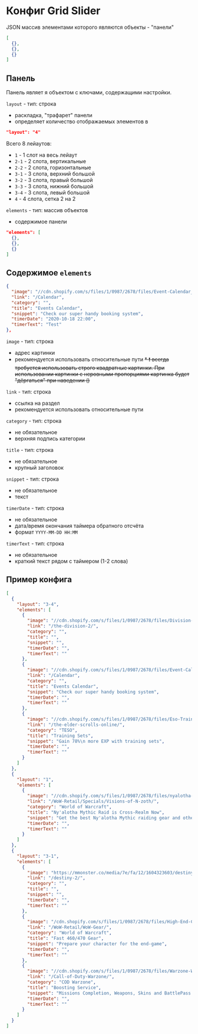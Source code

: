 # Конфиг Grid Slider

JSON массив элементами которого являются объекты - "панели"

```json
[
  {},
  {},
  {}
]
```

## Панель
Панель являет я объектом с ключами, содержащими настройки.

`layout` - тип: строка

* раскладка, "трафарет" панели
* определяет количество отображаемых элементов в

```json
"layout": "4"
```

Всего 8 лейаутов:

* `1` - 1 слот на весь лейаут
* `2-1` - 2 слота, вертикальные
* `2-2` - 2 слота, горизонтальные
* `3-1` - 3 слота, верхний большой
* `3-2` - 3 слота, правый большой
* `3-3` - 3 слота, нижний большой
* `3-4` - 3 слота, левый большой
* `4` - 4 слота, сетка 2 на 2

`elements` - тип: массив объектов

* содержимое панели

```json
"elements": [
  {},
  {},
  {}
]
```

## Содержимое `elements`

```json
{
  "image": "//cdn.shopify.com/s/files/1/0987/2678/files/Event-Calendar_650x650.jpg?v=1587570620",
  "link": "/Calendar",
  "category": "",
  "title": "Events Calendar",
  "snippet": "Check our super handy booking system",
  "timerDate": "2020-10-18 22:00",
  "timerText": "Test"
},
```

`image` - тип: строка

* адрес картинки
* рекомендуется использовать относительные пути
~~* :heavy_exclamation_mark: всегда требуется использовать строго квадратные картинки. При использовании картинки с неровными пропорциями картинка будет "дёргаться" при наведении ()~~

`link` - тип: строка

* ссылка на раздел
* рекомендуется использовать относительные пути

`category` - тип: строка

* не обязательное
* верхняя подпись категории

`title` - тип: строка

* не обязательное
* крупный заголовок

`snippet` - тип: строка

* не обязательное
* текст

`timerDate` - тип: строка

* не обязательное
* дата/время окончания таймера обратного отсчёта
* формат `YYYY-MM-DD HH:MM`

`timerText` - тип: строка

* не обязательное
* краткий текст рядом с таймером (1-2 слова)

## Пример конфига

```json
[
  {
    "layout": "3-4",
    "elements": [
      {
        "image": "//cdn.shopify.com/s/files/1/0987/2678/files/Division-New_650x650.png?v=1587567374",
        "link": "/the-division-2/",
        "category": "",
        "title": "",
        "snippet": "",
        "timerDate": "",
        "timerText": ""
      },
      {
        "image": "//cdn.shopify.com/s/files/1/0987/2678/files/Event-Calendar_650x650.jpg?v=1587570620",
        "link": "/Calendar",
        "category": "",
        "title": "Events Calendar",
        "snippet": "Check our super handy booking system",
        "timerDate": "",
        "timerText": ""
      },
      {
        "image": "//cdn.shopify.com/s/files/1/0987/2678/files/Eso-Training-Set_650x650.jpg?v=1587567809",
        "link": "/the-elder-scrolls-online/",
        "category": "TESO",
        "title": "Training Sets",
        "snippet": "Gain 78%\n more EXP with training sets",
        "timerDate": "",
        "timerText": ""
      }
    ]
  },
  {
    "layout": "1",
    "elements": [
      {
        "image": "//cdn.shopify.com/s/files/1/0987/2678/files/nyalotha-entr-edited_650x650.jpg?v=1587650062",
        "link": "/WoW-Retail/Specials/Visions-of-N-zoth/",
        "category": "World of Warcraft",
        "title": "Ny'alotha Mythic Raid is Cross-Realm Now",
        "snippet": "Get the best Ny'alotha Mythic raiding gear and other rewards without the need of server transfer",
        "timerDate": "",
        "timerText": ""
      }
    ]
  },
  {
    "layout": "3-1",
    "elements": [
      {
        "image": "https://mmonster.co/media/7e/fa/12/1604323603/destiny-1x2-1-2b.jpg",
        "link": "/destiny-2/",
        "category": "",
        "title": "",
        "snippet": "",
        "timerDate": "",
        "timerText": ""
      },
      {
        "image": "/cdn.shopify.com/s/files/1/0987/2678/files/High-End-Character_650x650.jpg?v=1589822171",
        "link": "/WoW-Retail/WoW-Gear/",
        "category": "World of Warcraft",
        "title": "Fast 460/470 Gear",
        "snippet": "Prepare your character for the end-game",
        "timerDate": "",
        "timerText": ""
      },
      {
        "image": "//cdn.shopify.com/s/files/1/0987/2678/files/Warzone-Weapons_650x650.jpg?v=1587641906",
        "link": "/Call-of-Duty-Warzone/",
        "category": "COD Warzone",
        "title": "Boosting Service",
        "snippet": "Missions Completion, Weapons, Skins and BattlePass Boost.",
        "timerDate": "",
        "timerText": ""
      }
    ]
  }
]
```
